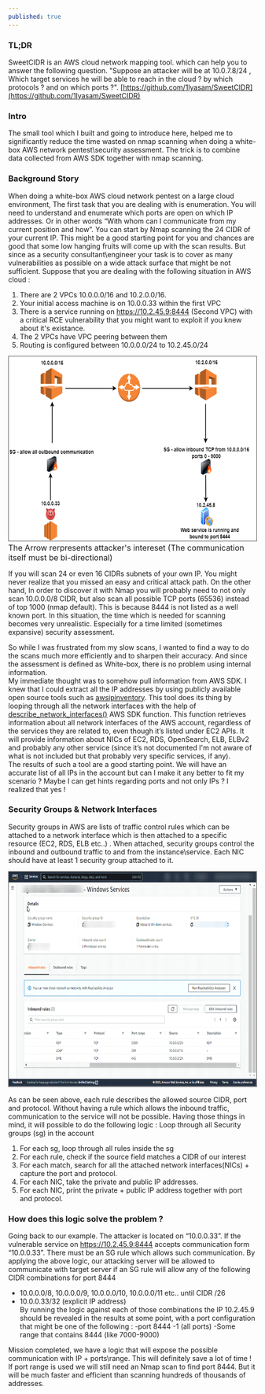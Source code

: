 ```yaml
---
published: true
---
```

### TL;DR
SweetCIDR is an AWS cloud network mapping tool. which can help you to answer the following question. "Suppose an attacker will be at 10.0.7.8/24 , Which target services he will be able to reach in the cloud ? by which protocols ? and on which ports ?". 
[https://github.com/1lyasam/SweetCIDR](https://github.com/1lyasam/SweetCIDR)

### Intro

The small tool which I built and going to introduce here, helped me to significantly reduce the time wasted on nmap scanning when doing a white-box AWS network pentest\security assessment. The trick is to combine data collected from AWS SDK together with nmap scanning.


### Background Story
When doing a white-box AWS cloud network pentest on a large cloud environment, The first task that you are dealing with is enumeration. You will need to understand and enumerate which ports are open on which IP addresses. Or in other words “With whom can I communicate from my current position and how”.
You can start by Nmap scanning the 24 CIDR of your current IP. This might be a good starting point for you and chances are good that some low hanging fruits will come up with the scan results. But since as a security consultant\engineer your task is to cover as many vulnerabilities as possible on a wide attack surface that might be not sufficient.
Suppose that you are dealing with the following situation in AWS cloud :
1. There are 2 VPCs 10.0.0.0/16 and 10.2.0.0/16.
2. Your initial access machine is on 10.0.0.33 within the first VPC
3. There is a service running on https://10.2.45.9:8444 (Second VPC) with a critical RCE vulnerability that you might want to exploit if you knew about it's existance.
4. The 2 VPCs have VPC peering between them
5. Routing is configured between 10.0.0.0/24 to 10.2.45.0/24

<img src="/images/cidr_example_2.drawio.png"  width="600" height="375" style="border:1px solid #555">
<font size="3"> The Arrow rerpresents attacker's intereset (The communication itself must be bi-directional)</font>

If you will scan 24 or even 16 CIDRs subnets of your own IP. You might never realize that you missed an easy and critical attack path. On the other hand, In order to discover it with Nmap you will probably need to not only scan 10.0.0.0/8 CIDR, but also scan all possible TCP ports (65536) instead of top 1000 (nmap default). This is because 8444 is not listed as a well known port. 
In this situation, the time which is needed for scanning becomes very unrealistic. Especially for a time limited (sometimes expansive) security assessment.

So while I was frustrated from my slow scans, I wanted to find a way to do the scans much more efficiently and to sharpen their accuracy. And since the assessment is defined as White-box, there is no problem using internal information.<br/>
My immediate thought was to somehow pull information from AWS SDK. I knew that I could extract all the IP addresses by using publicly available open source tools such as [awsipinventory](https://github.com/okelet/awsipinventory). This tool does its thing by looping through all the network interfaces with the help of [describe_network_interfaces()](https://docs.aws.amazon.com/AWSEC2/latest/APIReference/API_DescribeNetworkInterfaces.html) AWS SDK function. This function retrieves information about all network interfaces of the AWS account, regardless of the services they are related to, even though it’s listed under EC2 APIs. It will provide information about NICs of EC2, RDS, OpenSearch, ELB, ELBv2 and probably any other service (since it’s not documented I'm not aware of what is not included but that probably very specific services, if any).<br/>
The results of such a tool are a good starting point. We will have an accurate list of all IPs in the account but can I make it any better to fit my scenario ? Maybe I can get hints regarding ports and not only IPs ? I realized that yes !

### Security Groups & Network Interfaces
Security groups in AWS are lists of traffic control rules which can be attached to a network interface which is then attached to a specific resource (EC2, RDS, ELB etc..) . When attached, security groups control the inbound and outbound traffic to and from the instance\service. Each NIC should have at least 1 security group attached to it.

<img src="/images/sg_example.png"  width="700" height="437" style="border:1px solid #555">

As can be seen above, each rule describes the allowed source CIDR, port and protocol. Without having a rule which allows the inbound traffic, communication to the service will not be possible.
Having those things in mind, it will possible to do the following logic :
Loop through all Security groups (sg) in the account
1. For each sg, loop through all rules inside the sg
2. For each rule, check if the source field matches a CIDR of our interest
3. For each match, search for all the attached network interfaces(NICs) + capture the port and protocol.
4. For each NIC, take the private and public IP addresses.
5. For each NIC, print the private + public IP address together with port and protocol.

### How does this logic solve the problem ? 

Going back to our example. The attacker is located on “10.0.0.33”. If the vulnerable service on  https://10.2.45.9:8444 accepts communication form “10.0.0.33”. There must be an SG rule which allows such communication.
By applying the above logic, our attacking server will be allowed to communicate with target server if an SG rule will allow any of the following CIDR combinations for port 8444
- 10.0.0.0/8, 10.0.0.0/9, 10.0.0.0/10, 10.0.0.0/11 etc.. until CIDR /26
- 10.0.0.33/32 (explicit IP address)</br>
By running the logic against each of those combinations the IP 10.2.45.9 should be revealed in the results at some point, with a port configuration that might be one of the following :
-port 8444 
-1 (all ports)
-Some range that contains 8444 (like 7000-9000)

Mission completed, we have a logic that will expose the possible communication with IP + ports\range. This will definitely save a lot of time ! 
If port range is used we will still need an Nmap scan to find port 8444. But it will be much faster and efficient than scanning hundreds of thousands of addresses.



